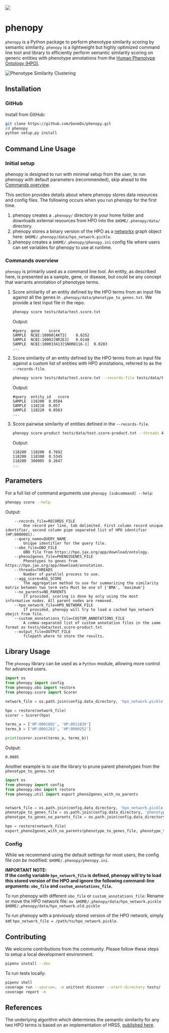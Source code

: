 [![](https://img.shields.io/badge/python-3.6+-blue.svg)](https://www.python.org/downloads/release/python-360/)

# phenopy
`phenopy` is a Python package to perform phenotype similarity scoring by semantic similarity. `phenopy` is a 
lightweight but highly optimized command line tool and library to efficiently perform semantic similarity scoring on 
generic entities with phenotype annotations from the [Human Phenotype Ontology (HPO)](https://hpo.jax.org/app/).

![Phenotype Similarity Clustering](notebooks/output/cluster_three_diseases.png)

## Installation
### GitHub
Install from GitHub:
```bash
git clone https://github.com/GeneDx/phenopy.git
cd phenopy
python setup.py install
```

## Command Line Usage
### Initial setup
phenopy is designed to run with minimal setup from the user, to run phenopy with default parameters (recommended), skip ahead 
to the [Commands overview](#Commands-overview).  

This section provides details about where phenopy stores data resources and config files. The following occurs when
you run phenopy for the first time.
 1. phenopy creates a `.phenopy/` directory in your home folder and downloads external resources from HPO into the
  `$HOME/.phenopy/data/` directory.
 2. phenopy stores a binary version of the HPO as a [networkx](https://networkx.github.io/documentation/stable/reference/classes/multidigraph.html) 
 graph object here: `$HOME/.phenopy/data/hpo_network.pickle`.
 3. phenopy creates a `$HOME/.phenopy/phenopy.ini` config file where users can set variables for phenopy to use
 at runtime.

### Commands overview
`phenopy` is primarily used as a command line tool. An entity, as described here, is presented as a sample, gene, or 
disease, but could be any concept that warrants annotation of phenotype terms. 

1. Score similarity of an entity defined by the HPO terms from an input file against all the genes in 
`.phenopy/data/phenotype_to_genes.txt`. We provide a test input file in the repo.
    ```bash
    phenopy score tests/data/test.score.txt
    ```
    Output:
    ```
    #query	gene	score
    SAMPLE	NCBI:10000[AKT3]	0.0252
    SAMPLE	NCBI:10002[NR2E3]	0.0148
    SAMPLE	NCBI:100033413[SNORD116-1]	0.0283
    ...
    ```

2. Score similarity of an entity defined by the HPO terms from an input file against a custom list of entities with HPO annotations, referred to as the `--records-file`.
    ```bash
    phenopy score tests/data/test.score.txt --records-file tests/data/test.score-product.txt
    ```
    Output:
    ```
    #query	entity_id	score
    SAMPLE	118200	0.0584
    SAMPLE	118210	0.057
    SAMPLE	118220	0.0563
    ...
    ```

3. Score pairwise similarity of entities defined in the `--records-file`.
    ```bash
    phenopy score-product tests/data/test.score-product.txt --threads 4
    ```
    Output:
    ```
    118200	118200	0.7692
    118200	118300	0.5345
    118200	300905	0.2647
    ...
    ```

## Parameters
For a full list of command arguments use `phenopy [subcommand] --help`:
```bash
phenopy score --help
```
Output:
```
    --records_file=RECORDS_FILE
        One record per line, tab delimited. First column record unique identifier, second column pipe separated list of HPO identifier (HP:0000001).
    --query_name=QUERY_NAME
        Unique identifier for the query file.
    --obo_file=OBO_FILE
        OBO file from https://hpo.jax.org/app/download/ontology.
    --pheno2genes_file=PHENO2GENES_FILE
        Phenotypes to genes from https://hpo.jax.org/app/download/annotation.
    --threads=THREADS
        Number of parallel process to use.
    --agg_score=AGG_SCORE
        The aggregation method to use for summarizing the similarity matrix between two term sets Must be one of {'BMA', 'maximum'}
    --no_parents=NO_PARENTS
        If provided, scoring is done by only using the most informative nodes. All parent nodes are removed.
    --hpo_network_file=HPO_NETWORK_FILE
        If provided, phenopy will try to load a cached hpo_network obejct from file.
    --custom_annotations_file=CUSTOM_ANNOTATIONS_FILE
        A comma-separated list of custom annotation files in the same format as tests/data/test.score-product.txt
    --output_file=OUTPUT_FILE
        filepath where to store the results.  
```
## Library Usage
The `phenopy` library can be used as a `Python` module, allowing more control for advanced users.   

```python
import os
from phenopy import config
from phenopy.obo import restore
from phenopy.score import Scorer

network_file = os.path.join(config.data_directory, 'hpo_network.pickle')

hpo = restore(network_file)
scorer = Scorer(hpo)

terms_a = ['HP:0001882', 'HP:0011839']
terms_b = ['HP:0001263', 'HP:0000252']

print(scorer.score(terms_a, terms_b))
```
Output:
```
0.0005
```

Another example is to use the library to prune parent phenotypes from the `phenotype_to_genes.txt`
```python
import os
from phenopy import config
from phenopy.obo import restore
from phenopy.util import export_pheno2genes_with_no_parents


network_file = os.path.join(config.data_directory, 'hpo_network.pickle')
phenotype_to_genes_file = os.path.join(config.data_directory, 'phenotype_to_genes.txt')
phenotype_to_genes_no_parents_file = os.path.join(config.data_directory, 'phenotype_to_genes_no_parents.txt')

hpo = restore(network_file)
export_pheno2genes_with_no_parents(phenotype_to_genes_file, phenotype_to_genes_no_parents_file, hpo)
```

### Config
While we recommend using the default settings for most users, the config file *can be* modified: `$HOME/.phenopy/phenopy.ini`.

**IMPORTANT NOTE:  
If the config variable `hpo_network_file` is defined, phenopy will try to load this stored version of the HPO and ignore 
the following command-line arguments: `obo_file` and `custom_annotations_file`.**

To run phenopy with different `obo_file` or `custom_annotations_file`: 
Rename or move the HPO network file: `mv $HOME/.phenopy/data/hpo_network.pickle $HOME/.phenopy/data/hpo_network.old.pickle`

To run phenopy with a previously stored version of the HPO network, simply set 
`hpo_network_file = /path/to/hpo_network.pickle`.  

## Contributing
We welcome contributions from the community. Please follow these steps to setup a local development environment.  
```bash
pipenv install --dev
```

To run tests locally:
```bash
pipenv shell
coverage run --source=. -m unittest discover --start-directory tests/
coverage report -m
```  

## References
The underlying algorithm which determines the semantic similarity for any two HPO terms is based on an implementation of HRSS, [published here](https://www.ncbi.nlm.nih.gov/pubmed/23741529).
